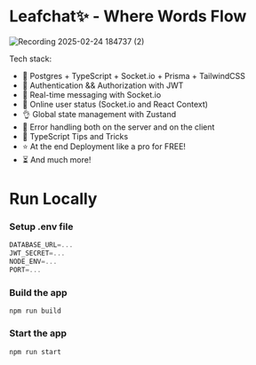 # Leafchat✨ - Where Words Flow
![Recording 2025-02-24 184737 (2)](https://github.com/user-attachments/assets/e3d1cbaa-8c37-4e3c-a1e1-848ed5d6ccd5)

 Tech stack:

-   🌟 Postgres + TypeScript + Socket.io + Prisma + TailwindCSS
-   🎃 Authentication && Authorization with JWT
-   👾 Real-time messaging with Socket.io
-   🚀 Online user status (Socket.io and React Context)
-   👌 Global state management with Zustand
-   🐞 Error handling both on the server and on the client
-   👻 TypeScript Tips and Tricks
-   ⭐ At the end Deployment like a pro for FREE!
-   ⏳ And much more!

# Run Locally

### Setup .env file

```js
DATABASE_URL=...
JWT_SECRET=...
NODE_ENV=...
PORT=...
```



### Build the app

```shell
npm run build
```

### Start the app

```shell
npm run start
```
